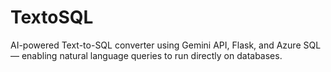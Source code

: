 # TextoSQL
AI-powered Text-to-SQL converter using Gemini API, Flask, and Azure SQL — enabling natural language queries to run directly on databases.
